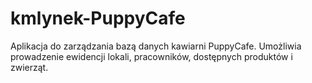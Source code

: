 # kmlynek-PuppyCafe

Aplikacja do zarządzania bazą danych kawiarni PuppyCafe. Umożliwia prowadzenie ewidencji lokali, pracowników, dostępnych produktów i zwierząt.
